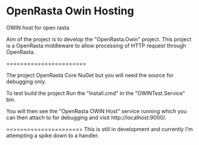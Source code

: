 OpenRasta Owin Hosting
======================

OWIN host for open rasta

Aim of the project is to develop the "OpenRasta.Owin" project. This project is a OpenRasta middleware to allow processing of HTTP request through OpenRasta.

=======================

The project OpenRasta Core NuGet but you will need the source for debugging only.

To test build the project Run the "Install.cmd" in the "OWINTest.Service" bin. 

You will then see the "OpenRasta OWIN Host" service running which you can then attach to for debugging and visit http://localhost:9000/.

======================
This is still in development and currently I'm attempting a spike down to a handler.

